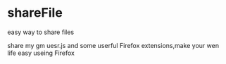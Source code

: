 shareFile
=========

easy way to share files

share my gm uesr.js and some userful Firefox extensions,make your wen life easy useing Firefox
